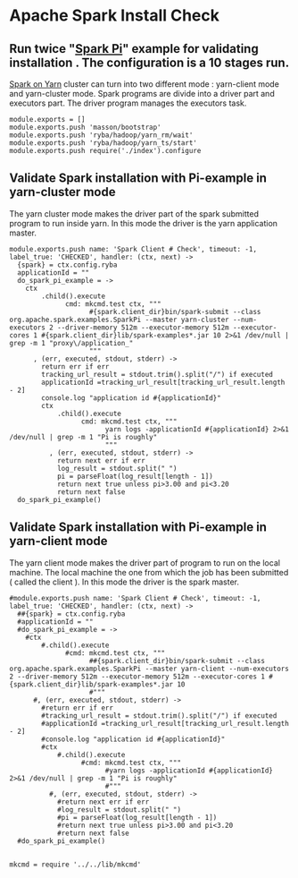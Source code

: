 # Apache Spark Install Check

## Run twice "[Spark Pi][Spark-Pi]" example for validating installation . The configuration is a 10 stages run.
[Spark on Yarn][Spark-yarn] cluster can turn into two different mode :  yarn-client mode and yarn-cluster mode.
Spark programs are divide into a driver part and executors part.
The driver program manages the executors task.

    module.exports = []
    module.exports.push 'masson/bootstrap'
    module.exports.push 'ryba/hadoop/yarn_rm/wait'
    module.exports.push 'ryba/hadoop/yarn_ts/start'
    module.exports.push require('./index').configure



## Validate Spark installation with Pi-example in yarn-cluster mode
The yarn cluster mode makes the driver part of the spark submitted program to run inside yarn.
In this mode the driver is the yarn application master.


    module.exports.push name: 'Spark Client # Check', timeout: -1, label_true: 'CHECKED', handler: (ctx, next) ->
      {spark} = ctx.config.ryba
      applicationId = ""
      do_spark_pi_example = ->
        ctx
            .child().execute
                  cmd: mkcmd.test ctx, """
                        #{spark.client_dir}bin/spark-submit --class org.apache.spark.examples.SparkPi --master yarn-cluster --num-executors 2 --driver-memory 512m --executor-memory 512m --executor-cores 1 #{spark.client_dir}lib/spark-examples*.jar 10 2>&1 /dev/null | grep -m 1 "proxy\/application_"
                        """
          , (err, executed, stdout, stderr) ->
            return err if err
            tracking_url_result = stdout.trim().split("/") if executed
            applicationId =tracking_url_result[tracking_url_result.length - 2]
            console.log "application id #{applicationId}"
            ctx
                .child().execute
                      cmd: mkcmd.test ctx, """
                            yarn logs -applicationId #{applicationId} 2>&1 /dev/null | grep -m 1 "Pi is roughly"
                            """
              , (err, executed, stdout, stderr) ->
                return next err if err
                log_result = stdout.split(" ")
                pi = parseFloat(log_result[length - 1])
                return next true unless pi>3.00 and pi<3.20
                return next false
      do_spark_pi_example()

## Validate Spark installation with Pi-example in yarn-client mode
The yarn client mode makes the driver part of program to run on the local machine.
The local machine the one from which the job has been submitted ( called the client ).
In this mode the driver is the spark master.


    #module.exports.push name: 'Spark Client # Check', timeout: -1, label_true: 'CHECKED', handler: (ctx, next) ->
      ##{spark} = ctx.config.ryba
      #applicationId = ""
      #do_spark_pi_example = ->
        #ctx
            #.child().execute
                  #cmd: mkcmd.test ctx, """
                        ##{spark.client_dir}bin/spark-submit --class org.apache.spark.examples.SparkPi --master yarn-client --num-executors 2 --driver-memory 512m --executor-memory 512m --executor-cores 1 #{spark.client_dir}lib/spark-examples*.jar 10
                        #"""
          #, (err, executed, stdout, stderr) ->
            #return err if err
            #tracking_url_result = stdout.trim().split("/") if executed
            #applicationId =tracking_url_result[tracking_url_result.length - 2]
            #console.log "application id #{applicationId}"
            #ctx
                #.child().execute
                      #cmd: mkcmd.test ctx, """
                            #yarn logs -applicationId #{applicationId} 2>&1 /dev/null | grep -m 1 "Pi is roughly"
                            #"""
              #, (err, executed, stdout, stderr) ->
                #return next err if err
                #log_result = stdout.split(" ")
                #pi = parseFloat(log_result[length - 1])
                #return next true unless pi>3.00 and pi<3.20
                #return next false
      #do_spark_pi_example()


    mkcmd = require '../../lib/mkcmd'
        


[Spark-Pi]:http://docs.hortonworks.com/HDPDocuments/HDP2/HDP-2.2.4/Apache_Spark_Quickstart_v224/content/run_spark_pi.html
[Spark-yarn]:http://blog.cloudera.com/blog/2014/05/apache-spark-resource-management-and-yarn-app-models/